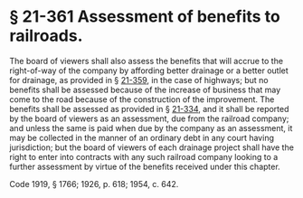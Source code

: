 # § 21-361 Assessment of benefits to railroads.

<p>The board of viewers shall also assess the benefits that will accrue to the right-of-way of the company by affording better drainage or a better outlet for drainage, as provided in § <a href='http://law.lis.virginia.gov/vacode/21-359/'>21-359</a>, in the case of highways; but no benefits shall be assessed because of the increase of business that may come to the road because of the construction of the improvement. The benefits shall be assessed as provided in § <a href='http://law.lis.virginia.gov/vacode/21-334/'>21-334</a>, and it shall be reported by the board of viewers as an assessment, due from the railroad company; and unless the same is paid when due by the company as an assessment, it may be collected in the manner of an ordinary debt in any court having jurisdiction; but the board of viewers of each drainage project shall have the right to enter into contracts with any such railroad company looking to a further assessment by virtue of the benefits received under this chapter.</p><p>Code 1919, § 1766; 1926, p. 618; 1954, c. 642.</p>